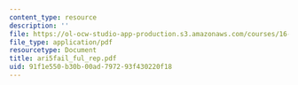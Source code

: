 ```yaml
---
content_type: resource
description: ''
file: https://ol-ocw-studio-app-production.s3.amazonaws.com/courses/16-355j-software-engineering-concepts-fall-2005/91f1e550b30b00ad797293f430220f18_ari5fail_ful_rep.pdf
file_type: application/pdf
resourcetype: Document
title: ari5fail_ful_rep.pdf
uid: 91f1e550-b30b-00ad-7972-93f430220f18
---
```

